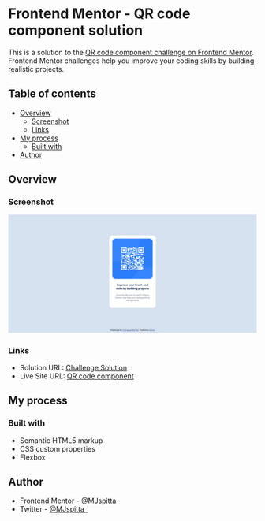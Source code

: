 # Frontend Mentor - QR code component solution

This is a solution to the [QR code component challenge on Frontend Mentor](https://www.frontendmentor.io/challenges/qr-code-component-iux_sIO_H). Frontend Mentor challenges help you improve your coding skills by building realistic projects.

## Table of contents

- [Overview](#overview)
  - [Screenshot](#screenshot)
  - [Links](#links)
- [My process](#my-process)
  - [Built with](#built-with)
- [Author](#author)

## Overview

### Screenshot

![Page Screenshot](./images/screen-capture.png)

### Links

- Solution URL: [Challenge Solution](https://www.frontendmentor.io/solutions/qr-code-component-ETdEjnpeCO)
- Live Site URL: [QR code component](https://mjspitta.github.io/QR_code_component/)

## My process

### Built with

- Semantic HTML5 markup
- CSS custom properties
- Flexbox

## Author

- Frontend Mentor - [@MJspitta](https://www.frontendmentor.io/profile/MJspitta)
- Twitter - [@MJspitta_](https://twitter.com/MJspitta_)
